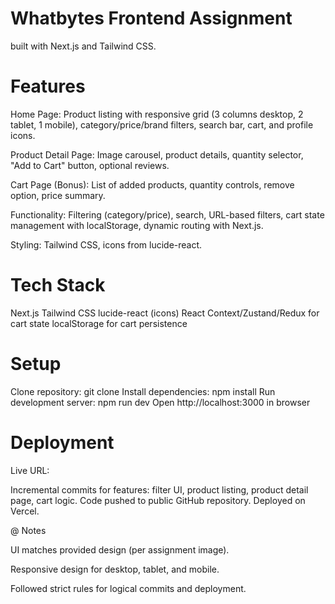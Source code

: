 # Whatbytes Frontend Assignment

built with Next.js and Tailwind CSS.

# Features

Home Page: Product listing with responsive grid (3 columns desktop, 2 tablet, 1 mobile), category/price/brand filters, search bar, cart, and profile icons.

Product Detail Page: Image carousel, product details, quantity selector, "Add to Cart" button, optional reviews.

Cart Page (Bonus): List of added products, quantity controls, remove option, price summary.

Functionality: Filtering (category/price), search, URL-based filters, cart state management with localStorage, dynamic routing with Next.js.

Styling: Tailwind CSS, icons from lucide-react.

# Tech Stack

Next.js
Tailwind CSS
lucide-react (icons)
React Context/Zustand/Redux for cart state
localStorage for cart persistence

# Setup

Clone repository: git clone <repository-url>
Install dependencies: npm install
Run development server: npm run dev
Open http://localhost:3000 in browser

# Deployment
Live URL:


Incremental commits for features: filter UI, product listing, product detail page, cart logic.
Code pushed to public GitHub repository.
Deployed on Vercel.

@ Notes

UI matches provided design (per assignment image).

Responsive design for desktop, tablet, and mobile.

Followed strict rules for logical commits and deployment.


